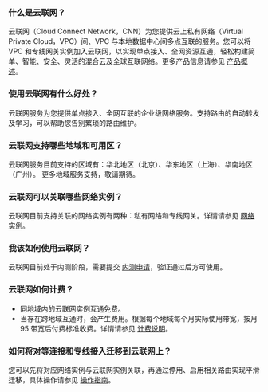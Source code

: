 ### 什么是云联网？
云联网（Cloud Connect Network，CNN）为您提供云上私有网络（Virtual Private Cloud，VPC）间、VPC 与本地数据中心间多点互联的服务。您可以将 VPC 和专线网关实例加入云联网，以实现单点接入、全网资源互通，轻松构建简单、智能、安全、灵活的混合云及全球互联网络。更多产品信息请参见 [产品概述](https://cloud.tencent.com/document/product/877/18675)。

### 使用云联网有什么好处？
云联网服务为您提供单点接入、全网互联的企业级网络服务。支持路由的自动转发及学习，可以帮助您告别繁琐的路由维护。

### 云联网支持哪些地域和可用区？
云联网服务目前支持的区域有：华北地区（北京）、华东地区（上海）、华南地区（广州）。
更多地域服务支持，敬请期待。

### 云联网可以关联哪些网络实例？
云联网目前支持关联的网络实例有两种：私有网络和专线网关。详情请参见 [网络实例](https://cloud.tencent.com/document/product/877/18675#.E7.BD.91.E7.BB.9C.E5.AE.9E.E4.BE.8B)。

### 我该如何使用云联网？
云联网目前处于内测阶段，需要提交 [内测申请](https://cloud.tencent.com/apply/p/tp2478t9skn)，验证通过后方可使用。

### 云联网如何计费？
- 同地域内的云联网实例互通免费。
- 当存在跨地域互通时，会产生费用。根据每个地域每个月实际使用带宽，按月 95 带宽后付费标准收费。详情请参见 [计费说明](https://cloud.tencent.com/document/product/877/18676#.E8.AE.A1.E8.B4.B9.E8.AF.B4.E6.98.8E)。

### 如何将对等连接和专线接入迁移到云联网上？
您可以先将对应网络实例与云联网实例关联，再通过停用、启用相关路由实现平滑迁移，具体操作请参见 [操作指南](https://cloud.tencent.com/document/product/877/18797)。
